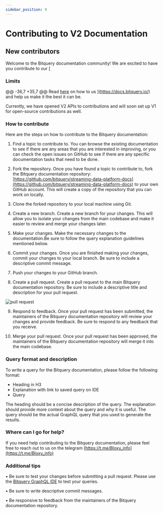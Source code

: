 ```yaml
---
sidebar_position: 9
---
```


# Contributing to V2 Documentation

## New contributors

Welcome to the Bitquery documentation community! We are excited to have you contribute to our [
 
 ### Limits
@@ -36,7 +35,7 @@ Read [here](https://docs.bitquery.io/docs/authorisation/websocket/) on how to us
 ](https://docs.bitquery.io/) and help us make it the best it can be.

Currently, we have opened V2 APIs to contributions and will soon set up V1 for open-source contributions as well.

### How to contribute

Here are the steps on how to contribute to the Bitquery documentation:

1.  Find a topic to contribute to. You can browse the existing documentation to see if there are any areas that you are interested in improving, or you can check the open issues on GitHub to see if there are any specific documentation tasks that need to be done.

2.  Fork the repository. Once you have found a topic to contribute to, fork the Bitquery documentation repository: [https://github.com/bitquery/streaming-data-platform-docs](https://github.com/bitquery/streaming-data-platform-docs) to your own GitHub account. This will create a copy of the repository that you can work on locally.

3.  Clone the forked repository to your local machine using Git.

4.  Create a new branch. Create a new branch for your changes. This will allow you to isolate your changes from the main codebase and make it easier to review and merge your changes later.

5.  Make your changes. Make the necessary changes to the documentation.Be sure to follow the query explanation guidelines mentioned below.

6.  Commit your changes. Once you are finished making your changes, commit your changes to your local branch. Be sure to include a descriptive commit message.

7.  Push your changes to your GitHub branch.

8.  Create a pull request. Create a pull request to the main Bitquery documentation repository. Be sure to include a descriptive title and description for your pull request.

![pull request](/img/pullrequest.png)

9.  Respond to feedback. Once your pull request has been submitted, the maintainers of the Bitquery documentation repository will review your changes and provide feedback. Be sure to respond to any feedback that you receive.

10. Merge your pull request. Once your pull request has been approved, the maintainers of the Bitquery documentation repository will merge it into the main codebase.

### Query format and description

To write a query for the Bitquery documentation, please follow the following format:

- Heading in H3
- Explanation with link to saved query on IDE
- Query

The heading should be a concise description of the query. The explanation should provide more context about the query and why it is useful. The query should be the actual GraphQL query that you used to generate the results.

### Where can I go for help?

If you need help contributing to the Bitquery documentation, please feel free to reach out to us on the telegram [https://t.me/Bloxy_info](https://t.me/Bloxy_info)

### Additional tips

• Be sure to test your changes before submitting a pull request. Please use the [Bitquery GraphQL IDE](https://ide.bitquery.io/?endpoint=https://streaming.bitquery.io/graphql) to test your queries.

• Be sure to write descriptive commit messages.

• Be responsive to feedback from the maintainers of the Bitquery documentation repository.
